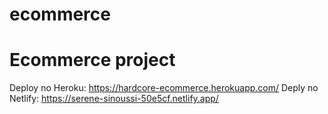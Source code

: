 # ecommerce
<h1>Ecommerce project</h1>


Deploy no Heroku: https://hardcore-ecommerce.herokuapp.com/
Deply no Netlify: https://serene-sinoussi-50e5cf.netlify.app/
